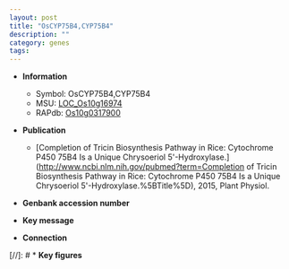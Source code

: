 ```yaml
---
layout: post
title: "OsCYP75B4,CYP75B4"
description: ""
category: genes
tags: 
---
```


* **Information**  
    + Symbol: OsCYP75B4,CYP75B4  
    + MSU: [LOC_Os10g16974](http://rice.uga.edu/cgi-bin/ORF_infopage.cgi?orf=LOC_Os10g16974)  
    + RAPdb: [Os10g0317900](http://rapdb.dna.affrc.go.jp/viewer/gbrowse_details/irgsp1?name=Os10g0317900)  

* **Publication**  
    + [Completion of Tricin Biosynthesis Pathway in Rice: Cytochrome P450 75B4 Is a Unique Chrysoeriol 5&#39;-Hydroxylase.](http://www.ncbi.nlm.nih.gov/pubmed?term=Completion of Tricin Biosynthesis Pathway in Rice: Cytochrome P450 75B4 Is a Unique Chrysoeriol 5&#39;-Hydroxylase.%5BTitle%5D), 2015, Plant Physiol.

* **Genbank accession number**  

* **Key message**  

* **Connection**  

[//]: # * **Key figures**  


